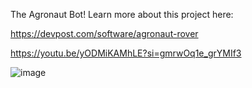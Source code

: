 The Agronaut Bot! Learn more about this project here:

https://devpost.com/software/agronaut-rover

https://youtu.be/yODMiKAMhLE?si=gmrwOq1e_grYMIf3

![image](https://github.com/SindiGura/Agronaut/assets/132945140/d0f38596-d28b-45f0-81a6-facf0bf2d391)
